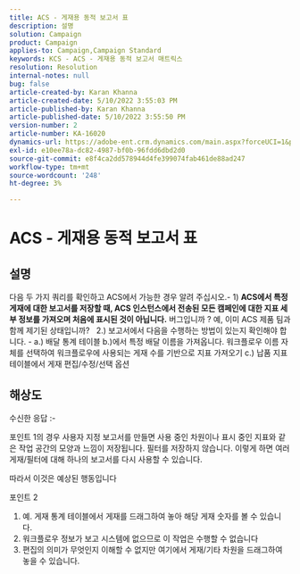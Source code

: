 ```yaml
---
title: ACS - 게재용 동적 보고서 표
description: 설명
solution: Campaign
product: Campaign
applies-to: Campaign,Campaign Standard
keywords: KCS - ACS - 게재용 동적 보고서 매트릭스
resolution: Resolution
internal-notes: null
bug: false
article-created-by: Karan Khanna
article-created-date: 5/10/2022 3:55:03 PM
article-published-by: Karan Khanna
article-published-date: 5/10/2022 3:55:50 PM
version-number: 2
article-number: KA-16020
dynamics-url: https://adobe-ent.crm.dynamics.com/main.aspx?forceUCI=1&pagetype=entityrecord&etn=knowledgearticle&id=52e03e8d-79d0-ec11-a7b5-00224809c556
exl-id: e10ee78a-dc82-4987-bf0b-96fdd6dbd2d0
source-git-commit: e8f4ca2dd578944d4fe399074fab461de88ad247
workflow-type: tm+mt
source-wordcount: '248'
ht-degree: 3%

---
```


# ACS - 게재용 동적 보고서 표

## 설명


다음 두 가지 쿼리를 확인하고 ACS에서 가능한 경우 알려 주십시오.- 1) <b>ACS에서 특정 게재에 대한 보고서를 저장할 때, ACS 인스턴스에서 전송된 모든 캠페인에 대한 지표 세부 정보를 가져오며 처음에 표시된 것이 아닙니다.</b> 버그입니까 ? 예, 이미 ACS 제품 팀과 함께 제기된 상태입니까?
 
2.) 보고서에서 다음을 수행하는 방법이 있는지 확인해야 합니다. - a.) 배달 통계 테이블 b.)에서 특정 배달 이름을 가져옵니다. 워크플로우 이름 자체를 선택하여 워크플로우에 사용되는 게재 수를 기반으로 지표 가져오기 c.) 납품 지표 테이블에서 게재 편집/수정/선택 옵션


## 해상도


수신한 응답 :-



포인트 1의 경우 사용자 지정 보고서를 만들면 사용 중인 차원이나 표시 중인 지표와 같은 작업 공간의 모양과 느낌이 저장됩니다. 필터를 저장하지 않습니다. 이렇게 하면 여러 게재/필터에 대해 하나의 보고서를 다시 사용할 수 있습니다.

따라서 이것은 예상된 행동입니다



포인트 2

1. 예. 게재 통계 테이블에서 게재를 드래그하여 놓아 해당 게재 숫자를 볼 수 있습니다.
2. 워크플로우 정보가 보고 시스템에 없으므로 이 작업은 수행할 수 없습니다
3. 편집의 의미가 무엇인지 이해할 수 없지만 여기에서 게재/기타 차원을 드래그하여 놓을 수 있습니다.
